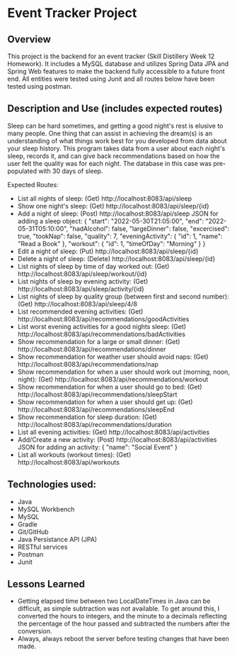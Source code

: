 # Event Tracker Project

## Overview
This project is the backend for an event tracker (Skill Distillery Week 12 Homework). It includes a MySQL database and utilizes Spring Data JPA and Spring Web features to make the backend fully accessible to a future front end. All entities were tested using Junit and all routes below have been tested using postman.

## Description and Use (includes expected routes)
Sleep can be hard sometimes, and getting a good night's rest is elusive to many people. One thing that can assist in achieving the dream(s) is an understanding of what things work best for you developed from data about your sleep history. This program takes data from a user about each night's sleep, records it, and can give back recommendations based on how the user felt the quality was for each night. The database in this case was pre-populated with 30 days of sleep.

Expected Routes:
* List all nights of sleep: (Get) http://localhost:8083/api/sleep
* Show one night's sleep: (Get) http://localhost:8083/api/sleep/{id}
* Add a night of sleep: (Post) http://localhost:8083/api/sleep
  JSON for adding a sleep object:
  {
    "start": "2022-05-30T21:05:00",
    "end": "2022-05-31T05:10:00",
    "hadAlcohol": false,
    "largeDinner": false,
    "excercised": true,
    "tookNap": false,
    "quality": 7,
    "eveningActivity": {
        "id": 1,
        "name": "Read a Book"
    },
    "workout": {
        "id": 1,
        "timeOfDay": "Morning"
    }
}
* Edit a night of sleep: (Put) http://localhost:8083/api/sleep/{id}
* Delete a night of sleep: (Delete) http://localhost:8083/api/sleep/{id}
* List nights of sleep by time of day worked out: (Get) http://localhost:8083/api/sleep/workout/{id}
* List nights of sleep by evening activity: (Get) http://localhost:8083/api/sleep/activity/{id}
* List nights of sleep by quality group (between first and second number): (Get) http://localhost:8083/api/sleep/4/8
* List recommended evening activities: (Get) http://localhost:8083/api/recommendations/goodActivities
* List worst evening activities for a good nights sleep: (Get) http://localhost:8083/api/recommendations/badActivities
* Show recommendation for a large or small dinner: (Get) http://localhost:8083/api/recommendations/dinner
* Show recommendation for weather user should avoid naps: (Get) http://localhost:8083/api/recommendations/nap
* Show recommendation for when a user should work out (morning, noon, night): (Get) http://localhost:8083/api/recommendations/workout
* Show recommendation for when a user should go to bed: (Get) http://localhost:8083/api/recommendations/sleepStart
* Show recommendation for when a user should get up: (Get) http://localhost:8083/api/recommendations/sleepEnd
* Show recommendation for sleep duration: (Get) http://localhost:8083/api/recommendations/duration
* List all evening activities: (Get) http://localhost:8083/api/activities
* Add/Create a new activity: (Post) http://localhost:8083/api/activities
  JSON for adding an activity:
  {
        "name": "Social Event"
    }
* List all workouts (workout times): (Get) http://localhost:8083/api/workouts

## Technologies used:
* Java
* MySQL Workbench
* MySQL
* Gradle
* Git/GitHub
* Java Persistance API (JPA)
* RESTful services
* Postman
* Junit

## Lessons Learned
 * Getting elapsed time between two LocalDateTimes in Java can be difficult, as simple subtraction was not available. To get around this, I converted the hours to integers, and the minute to a decimals reflecting the percentage of the hour passed and subtracted the numbers after the conversion.
 * Always, always reboot the server before testing changes that have been made.
